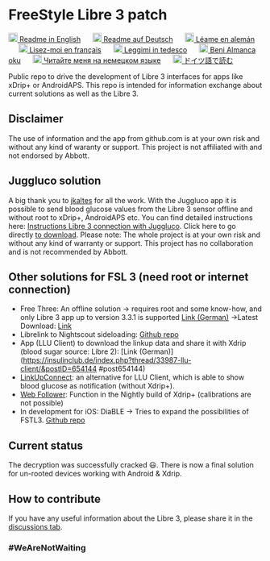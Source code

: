 # FreeStyle Libre 3 patch

<a href="README.md"><img alt="EN" src="https://user-images.githubusercontent.com/65506676/190852356-073bf576-6e3a-45f3-a658-be1c4a8d7286.png" width="18px" /> Readme in English</a>
&nbsp;&nbsp;&nbsp;&nbsp;
<a href="README.de.md"><img  alt="DE" src="https://user-images.githubusercontent.com/65506676/190851702-b2699677-462a-4a5a-b23e-efb1cad56890.png" width="18px" /> Readme auf Deutsch</a>
&nbsp;&nbsp;&nbsp;&nbsp;
<a href="README.es.md"><img alt="ES" src="https://user-images.githubusercontent.com/65506676/194781638-ef763678-e823-4e1d-a5c6-8f616c7a8cdb.jpg" width="18px" /> Léame en alemán</a>
&nbsp;&nbsp;&nbsp;&nbsp;
<a href="README.fr.md"><img alt="FR" src="https://user-images.githubusercontent.com/65506676/194781642-27c4505f-fc0d-4ddf-a886-21104cdd034f.png" width="18px" /> Lisez-moi en français</a>
&nbsp;&nbsp;&nbsp;&nbsp;
<a href="README.it.md"><img alt="IT" src="https://user-images.githubusercontent.com/65506676/194781648-31d459f3-4471-403d-b6ae-0e3c8535d2ab.svg" width="18px" /> Leggimi in tedesco</a>
&nbsp;&nbsp;&nbsp;&nbsp;
<a href="README.tr.md"><img alt="TR" src="https://user-images.githubusercontent.com/65506676/194781679-b757eafc-fac5-4d34-be78-624e3725cecd.png" width="18px" /> Beni Almanca oku</a>
&nbsp;&nbsp;&nbsp;&nbsp;
<a href="README.ru.md"><img alt="RU" src="https://user-images.githubusercontent.com/65506676/194781655-fcdbba1e-ee4a-4e15-9da6-f7474128a60a.png" width="18px" /> Читайте меня на немецком языке</a>
&nbsp;&nbsp;&nbsp;&nbsp;
<a href="README.ja.md"><img alt="JA" src="https://user-images.githubusercontent.com/65506676/194781651-fdb00a1b-cc5c-42b4-b4ac-86c816d62251.png" width="18px" /> ドイツ語で読む</a>
&nbsp;&nbsp;&nbsp;&nbsp;

Public repo to drive the development of Libre 3 interfaces for apps like xDrip+ or AndroidAPS. This repo is intended for information exchange about current solutions as well as the Libre 3.

## Disclaimer

The use of information and the app from github.com is at your own risk and without any kind of waranty or support. This project is not affiliated with and not endorsed by Abbott.

## Juggluco solution

A big thank you to [jkaltes](https://www.juggluco.nl/) for all the work. With the Juggluco app it is possible to send blood glucose values from the Libre 3 sensor offline and without root to xDrip+, AndroidAPS etc. You can find detailed instructions here: [Instructions Libre 3 connection with Juggluco](./Juggluco-solution/instructions/en/instructions.md). Click here to go directly [to download](https://www.juggluco.nl/Juggluco/download.html). Please note: The whole project is at your own risk and without any kind of warranty or support. This project has no collaboration and is not recommended by Abbott.

## Other solutions for FSL 3 (need root or internet connection)

- Free Three: An offline solution -> requires root and some know-how, and only Libre 3 app up to version 3.3.1 is supported [Link (German)](https://insulinclub.de/index.php?thread/33795-free-three-ein-xposed-lsposed-modul-f%C3%BCr-libre-3-aktueller-wert-am-sperrbildschir/)
     ->Latest Download: [Link](https://mega.nz/file/H51h3ILS#65mfhvDvPbtnbdWSOeXHHNxABDD60nP7iODxaDN_QPk)
- Librelink to Nightscout sideloading: [Github repo](https://github.com/timoschlueter/nightscout-librelink-up)
- App (LLU Client) to download the linkup data and share it with Xdrip (blood sugar source: Libre 2): [Link (German)](https://insulinclub.de/index.php?thread/33987-llu-client/&postID=654144 #post654144)
- [LinkUpConnect](https://github.com/cmtjk/LinkUpConnect): an alternative for LLU Client, which is able to show blood glucose as notification (without Xdrip+).
- [Web Follower](https://xdrip.readthedocs.io/en/latest/install/webfollower/): Function in the Nightly build of Xdrip+ (calibrations are not possible)
- In development for iOS: DiaBLE -> Tries to expand the possibilities of FSTL3. [Github repo](https://github.com/gui-dos/DiaBLE)

## Current status

The decryption was successfully cracked :smiley:. There is now a final solution for un-rooted devices working with Android & Xdrip.

## How to contribute

If you have any useful information about the Libre 3, please share it in the [discussions tab](https://github.com/maheini/FreeStyle-Libre-3-patch/discussions).

### #WeAreNotWaiting
